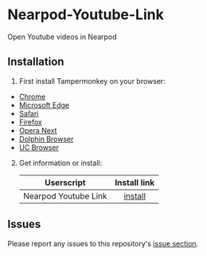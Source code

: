 # Nearpod-Youtube-Link

Open Youtube videos in Nearpod

## Installation

1. First install Tampermonkey on your browser:
  * [Chrome](https://www.tampermonkey.net/?ext=dhdg&browser=chrome)
  * [Microsoft Edge](https://www.tampermonkey.net/?ext=dhdg&browser=edge)
  * [Safari](https://www.tampermonkey.net/?ext=dhdg&browser=safari)
  * [Firefox](https://www.tampermonkey.net/?ext=dhdg&browser=firefox)
  * [Opera Next](https://www.tampermonkey.net/?ext=dhdg&browser=opera)
  * [Dolphin Browser](https://www.tampermonkey.net/?ext=dhdg&browser=dolphin)
  * [UC Browser](https://www.tampermonkey.net/?ext=dhdg&browser=ucweb)  

2. Get information or install:

	| Userscript             | Install link |
	|------------------------|:------------:|
	| Nearpod Youtube Link   | [install](https://github.com/BlazerYoo/Nearpod-Youtube-Link/raw/main/Nearpod_Youtube_Link.user.js) |

## Issues

Please report any issues to this repository's [issue section](https://github.com/BlazerYoo/Nearpod-Youtube-Link/issues).
